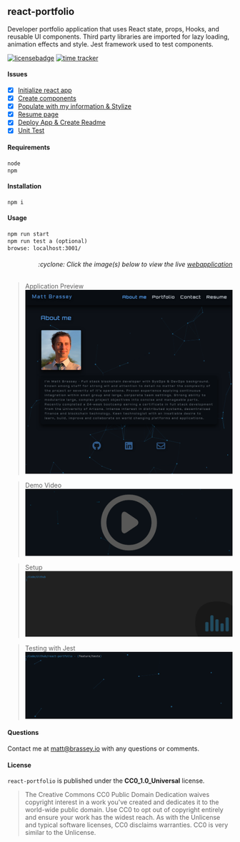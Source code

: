 ## react-portfolio
Developer portfolio application that uses React state, props, Hooks, and reusable UI components. Third party libraries are imported for lazy loading, animation effects and style. Jest framework used to test components.

[![licensebadge](https://img.shields.io/badge/license-CC0_1.0_Universal-blue)](https://github.com/MBrassey/react-portfolio/blob/main/LICENSE)
[![time tracker](https://wakatime.com/badge/github/MBrassey/react-portfolio.svg)](https://wakatime.com/badge/github/MBrassey/react-portfolio)

#### Issues

- [x] [Initialize react app](https://github.com/MBrassey/react-portfolio/issues/1)
- [x] [Create components](https://github.com/MBrassey/react-portfolio/issues/2)
- [x] [Populate with my information & Stylize](https://github.com/MBrassey/react-portfolio/issues/3)
- [x] [Resume page](https://github.com/MBrassey/react-portfolio/issues/4)
- [x] [Deploy App & Create Readme](https://github.com/MBrassey/react-portfolio/issues/5)
- [x] [Unit Test](https://github.com/MBrassey/react-portfolio/issues/6)

#### Requirements

    node
    npm

#### Installation

    npm i

#### Usage

    npm run start
    npm run test a (optional)
    browse: localhost:3001/

<h6><p align="right">:cyclone: Click the image(s) below to view the live <a id="Screenshots" href="https://brassey.io/">webapplication</a></p></h6>

> Application Preview
> [<img src="src/assets/cover/Preview.png">](https://brassey.io/)

> Demo Video
> [<img src="src/assets/cover/VideoPreview.png">](https://youtu.be/3ETl6QGOOsY)

> Setup
> [<img src="src/assets/cover/Setup.gif">](https://brassey.io/)

> Testing with Jest
> [<img src="src/assets/cover/Test.gif">](https://brassey.io/)

#### Questions

Contact me at [matt@brassey.io](mailto:matt@brassey.io) with any questions or comments.

#### License

`react-portfolio` is published under the **CC0_1.0_Universal** license.

> The Creative Commons CC0 Public Domain Dedication waives copyright interest in a work you've created and dedicates it to the world-wide public domain. Use CC0 to opt out of copyright entirely and ensure your work has the widest reach. As with the Unlicense and typical software licenses, CC0 disclaims warranties. CC0 is very similar to the Unlicense.
